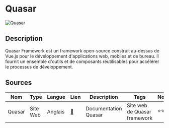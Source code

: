 # Quasar

![Quasar](https://cdn.quasar.dev/logo-v2/social-cover.jpg "Image de Quasar")


## Description

Quasar Framework est un framework open-source construit au-dessus de Vue.js pour le développement d'applications web, mobiles et de bureau. Il fournit un ensemble d'outils et de composants réutilisables pour accélérer le processus de développement. 

## Sources

Nom | Type | Langue | Lien | Description | Tags | Note
 --- | --- | --- | --- | --- | --- | --- 
Quasar|Site Web|Anglais|[:link:](https://quasar.dev/)|Documentation Quasar|Site web de Quasar framework|⭐⭐⭐